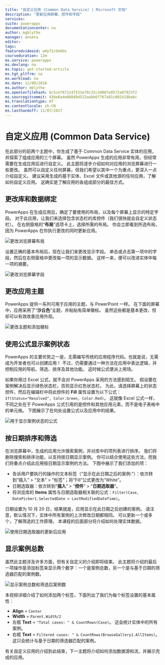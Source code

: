 ```yaml
---
title: "自定义应用 (Common Data Service) | Microsoft 文档"
description: "更新应用屏幕、控件和字段"
services: 
suite: powerapps
documentationcenter: na
author: mgblythe
manager: anneta
editor: 
tags: 
featuredvideoid: wHy72cOe8Os
courseduration: 12m
ms.service: powerapps
ms.devlang: na
ms.topic: get-started-article
ms.tgt_pltfrm: na
ms.workload: na
ms.date: 12/09/2016
ms.author: mblythe
ms.openlocfilehash: bc5ce767124f531e70c32c34087e0572a87923f2
ms.sourcegitcommit: 43be6a4e08849d522aabb6f767a81c092419babc
ms.translationtype: HT
ms.contentlocale: zh-CN
ms.lasthandoff: 11/07/2017
---
```

# <a name="customize-the-app-common-data-service"></a>自定义应用 (Common Data Service)
在此部分的前两个主题中，你生成了基于 Common Data Service 实体的应用，并探索了组成应用的三个屏幕。 虽然 PowerApps 生成的应用非常有用，但经常需要在生成应用后进行自定义。 此主题将逐步介绍如何对应用的浏览屏幕进行一些更改。 虽然可以自定义任何屏幕，但我们希望以其中一个为重点，更深入一点介绍自定义。 建议采用生成的基于实体、Excel 文件或其他源的任何应用，了解如何自定义应用。 这确实是了解应用的各组成部分的最佳方式。

## <a name="change-gallery-and-data-bindings"></a>更改库和数据绑定
PowerApps 在生成应用后，确定了要使用的布局，以及每个屏幕上显示的特定字段。 对于此应用，让我们来选择包含状态栏的库控件（我们很快就会自定义状态栏）。 在右侧窗格的“**布局**”选项卡上，选择所需的布局。 你会立即看到所选布局，因为 PowerApps 在你执行更改的同时更新应用。

![更改浏览屏幕布局](./media/learning-case-app-customize/change-layout.png)

设置正确的基本布局后，现在让我们来更改显示字段。 单击或点击第一项中的字段，然后在右侧窗格中更改每一项的显示数据。 这样一来，便可以改进实体中每一项的摘要。

![更改浏览屏幕字段](./media/learning-case-app-customize/change-browse-fields.png)

## <a name="change-the-app-theme"></a>更改应用主题
PowerApps 提供一系列可用于应用的主题，与 PowerPoint 一样。 在下面的屏幕中，应用采用了“**沙丘色**”主题，并粘贴有简单徽标。 虽然这些都是基本更改，但却可以有效改善应用外观。 

![更改主题和添加徽标](./media/learning-case-app-customize/change-theme.png)

## <a name="use-a-formula-to-show-the-case-status"></a>使用公式显示案例状态
PowerApps 的主要优势之一是，无需编写传统的应用程序代码。也就是说，无需成为开发者也可以创建应用！ 不过，仍需要通过一种方法在应用中表达逻辑，并控制应用的导航、筛选、排序及其他功能。 这时候公式便派上用场。

如果你用过 Excel 公式，就不会对 PowerApps 采用的方法感到陌生。 假设要在案例解决后显示绿色状态栏，否则显示红色状态栏。 为此，请选择屏幕上的状态控件，然后在编辑栏中将此控件的 **Fill** 属性设置为以下公式：`If(Status="Resolved", Color.Green, Color.Red)`。 这就像 Excel 公式一样，不同之处在于 PowerApps 公式引用的是控件和其他应用元素，而不是电子表格中的单元格。 下图展示了在何处设置公式以及应用中的结果。

![用于显示案例状态的公式](./media/learning-case-app-customize/case-status.png)

## <a name="sort-and-filter-based-on-date"></a>按日期排序和筛选
在浏览屏幕中，生成的应用允许搜索案例，并对库中的项列表进行排序。 我们将删除搜索和排序功能，以支持按日期显示案例。 你可以结合使用这些方法，而我们将重点介绍此应用按日期显示案例的方法。 下图中展示了我们添加的项：

* 告诉用户要执行的操作的文本标签（“显示在此日期之后的案例:”）：依次转到“插入” > “文本” > “标签”；将“Fill”公式更改为“White”。
* 日期选取器：依次转到“**插入**” > “**控件**” > “**日期选取器**”。
* 将浏览库的 **Items** 属性与日期选取器相关联的公式：`Filter(Case, DatePicker1.SelectedDate < LastModifiedDateTime)`。

日期设置为 10 月 20 日，结果就是，应用显示在此日期之后创建的案例。 请注意，默认情况下，实体中所有案例的上次修改日期都相同。 可以更新一个或多个，了解筛选的工作原理。 本课程的后面部分将介绍如何处理实体数据。

![使用日期选取器的更新后应用](./media/learning-case-app-customize/date-picker.png)

## <a name="show-total-number-of-cases"></a>显示案例总数
虽然此主题涉及许多方面，但有关自定义的介绍即将结束。 此主题将介绍的最后一项操作是添加标签来显示两个数字：一个是案例总数，另一个是与基于日期的筛选器匹配的案例数。

![显示案例总数和筛选后案例数](./media/learning-case-app-customize/number-cases.png)

本视频详细介绍了如何添加两个标签，下面列出了我们为每个标签设置的基本属性：

* **Align** = `Center`
* **Width** = `Parent.Width/2`
* 左框 **Text** = `"Total cases: " & CountRows(Case)`。 这会统计实体中的所有案例。 
* 右框 **Text** = `Filtered cases: " & CountRows(BrowseGallery1.AllItems)`。 这只会统计与基于日期的筛选器匹配的案例。

有关自定义应用的介绍到此结束，下一主题将介绍如何添加数据源和流，并展示完成的应用。

